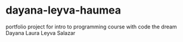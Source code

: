 # dayana-leyva-haumea
portfolio project for intro to programming course with code the dream
 Dayana Laura Leyva Salazar
 